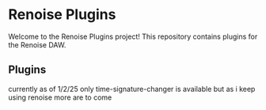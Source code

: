 # Renoise Plugins

Welcome to the Renoise Plugins project! This repository contains plugins for the Renoise DAW.

## Plugins
currently as of 1/2/25 only time-signature-changer is available but as i keep using renoise more are to come